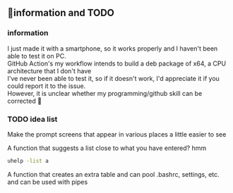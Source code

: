 <h2>🤩information and TODO</h2>

### information

I just made it with a smartphone, so it works properly and I haven't been able to test it on PC.  
GitHub Action's my workflow intends to build a deb package of x64, a CPU architecture that I don't have  
I've never been able to test it, so if it doesn't work, I'd appreciate it if you could report it to the issue.  
However, it is unclear whether my programming/github skill can be corrected 🎉  



### TODO idea list

Make the prompt screens that appear in various places a little easier to see  


A function that suggests a list close to what you have entered? hmm
```sh
uhelp -list a
```

A function that creates an extra table and can pool .bashrc, settings, etc. and can be used with pipes
